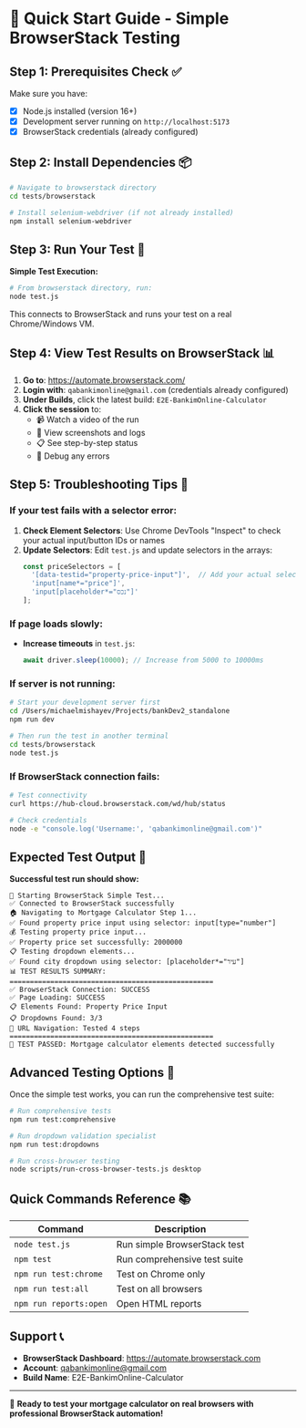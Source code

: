 # 🚀 Quick Start Guide - Simple BrowserStack Testing

## Step 1: Prerequisites Check ✅

Make sure you have:
- [x] Node.js installed (version 16+)
- [x] Development server running on `http://localhost:5173`
- [x] BrowserStack credentials (already configured)

## Step 2: Install Dependencies 📦

```bash
# Navigate to browserstack directory
cd tests/browserstack

# Install selenium-webdriver (if not already installed)
npm install selenium-webdriver
```

## Step 3: Run Your Test 🧪

**Simple Test Execution:**
```bash
# From browserstack directory, run:
node test.js
```

This connects to BrowserStack and runs your test on a real Chrome/Windows VM.

## Step 4: View Test Results on BrowserStack 📊

1. **Go to**: https://automate.browserstack.com/
2. **Login with**: `qabankimonline@gmail.com` (credentials already configured)
3. **Under Builds**, click the latest build: `E2E-BankimOnline-Calculator`
4. **Click the session** to:
   - 📹 Watch a video of the run
   - 📸 View screenshots and logs  
   - 📋 See step-by-step status
   - 🐛 Debug any errors

## Step 5: Troubleshooting Tips 🔧

### If your test fails with a selector error:

1. **Check Element Selectors**: Use Chrome DevTools "Inspect" to check your actual input/button IDs or names
2. **Update Selectors**: Edit `test.js` and update selectors in the arrays:
   ```javascript
   const priceSelectors = [
     '[data-testid="property-price-input"]',  // Add your actual selector here
     'input[name*="price"]',
     'input[placeholder*="נכס"]'
   ];
   ```

### If page loads slowly:
- **Increase timeouts** in `test.js`:
  ```javascript
  await driver.sleep(10000); // Increase from 5000 to 10000ms
  ```

### If server is not running:
```bash
# Start your development server first
cd /Users/michaelmishayev/Projects/bankDev2_standalone
npm run dev

# Then run the test in another terminal
cd tests/browserstack
node test.js
```

### If BrowserStack connection fails:
```bash
# Test connectivity
curl https://hub-cloud.browserstack.com/wd/hub/status

# Check credentials
node -e "console.log('Username:', 'qabankimonline@gmail.com')"
```

## Expected Test Output 📝

**Successful test run should show:**
```
🚀 Starting BrowserStack Simple Test...
✅ Connected to BrowserStack successfully
🏠 Navigating to Mortgage Calculator Step 1...
✅ Found property price input using selector: input[type="number"]
💰 Testing property price input...
✅ Property price set successfully: 2000000
📋 Testing dropdown elements...
✅ Found city dropdown using selector: [placeholder*="עיר"]
📊 TEST RESULTS SUMMARY:
==================================================
✅ BrowserStack Connection: SUCCESS
✅ Page Loading: SUCCESS
📋 Elements Found: Property Price Input
📋 Dropdowns Found: 3/3
🔗 URL Navigation: Tested 4 steps
==================================================
🎉 TEST PASSED: Mortgage calculator elements detected successfully
```

## Advanced Testing Options 🎯

Once the simple test works, you can run the comprehensive test suite:

```bash
# Run comprehensive tests
npm run test:comprehensive

# Run dropdown validation specialist
npm run test:dropdowns

# Run cross-browser testing
node scripts/run-cross-browser-tests.js desktop
```

## Quick Commands Reference 📚

| Command | Description |
|---------|-------------|
| `node test.js` | Run simple BrowserStack test |
| `npm test` | Run comprehensive test suite |
| `npm run test:chrome` | Test on Chrome only |
| `npm run test:all` | Test on all browsers |
| `npm run reports:open` | Open HTML reports |

## Support 📞

- **BrowserStack Dashboard**: https://automate.browserstack.com
- **Account**: qabankimonline@gmail.com  
- **Build Name**: E2E-BankimOnline-Calculator

---

🎯 **Ready to test your mortgage calculator on real browsers with professional BrowserStack automation!**